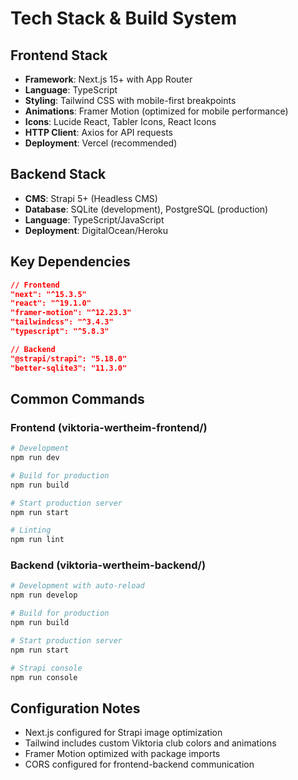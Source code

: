 # Tech Stack & Build System

## Frontend Stack
- **Framework**: Next.js 15+ with App Router
- **Language**: TypeScript
- **Styling**: Tailwind CSS with mobile-first breakpoints
- **Animations**: Framer Motion (optimized for mobile performance)
- **Icons**: Lucide React, Tabler Icons, React Icons
- **HTTP Client**: Axios for API requests
- **Deployment**: Vercel (recommended)

## Backend Stack
- **CMS**: Strapi 5+ (Headless CMS)
- **Database**: SQLite (development), PostgreSQL (production)
- **Language**: TypeScript/JavaScript
- **Deployment**: DigitalOcean/Heroku

## Key Dependencies
```json
// Frontend
"next": "^15.3.5"
"react": "^19.1.0"
"framer-motion": "^12.23.3"
"tailwindcss": "^3.4.3"
"typescript": "^5.8.3"

// Backend
"@strapi/strapi": "5.18.0"
"better-sqlite3": "11.3.0"
```

## Common Commands

### Frontend (viktoria-wertheim-frontend/)
```bash
# Development
npm run dev

# Build for production
npm run build

# Start production server
npm run start

# Linting
npm run lint
```

### Backend (viktoria-wertheim-backend/)
```bash
# Development with auto-reload
npm run develop

# Build for production
npm run build

# Start production server
npm run start

# Strapi console
npm run console
```

## Configuration Notes
- Next.js configured for Strapi image optimization
- Tailwind includes custom Viktoria club colors and animations
- Framer Motion optimized with package imports
- CORS configured for frontend-backend communication